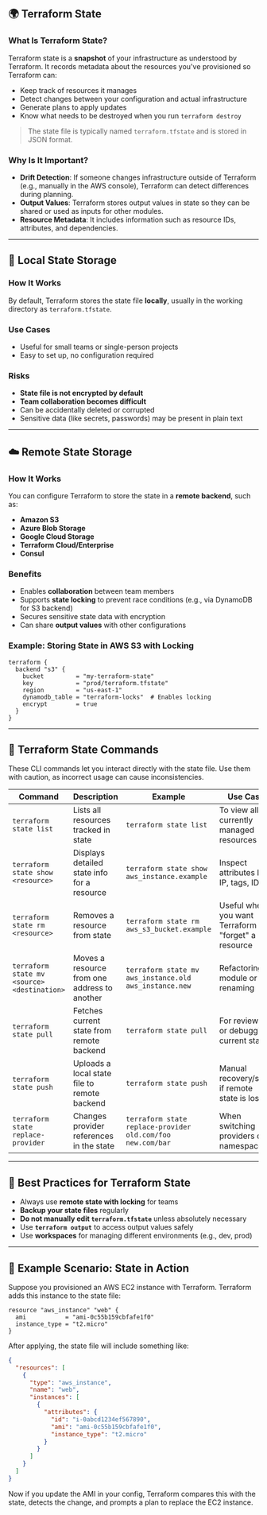 ## 🌍 Terraform State

### What Is Terraform State?
Terraform state is a **snapshot** of your infrastructure as understood by Terraform. It records metadata about the resources you've provisioned so Terraform can:
- Keep track of resources it manages
- Detect changes between your configuration and actual infrastructure
- Generate plans to apply updates
- Know what needs to be destroyed when you run `terraform destroy`

> The state file is typically named `terraform.tfstate` and is stored in JSON format.

### Why Is It Important?
- **Drift Detection**: If someone changes infrastructure outside of Terraform (e.g., manually in the AWS console), Terraform can detect differences during planning.
- **Output Values**: Terraform stores output values in state so they can be shared or used as inputs for other modules.
- **Resource Metadata**: It includes information such as resource IDs, attributes, and dependencies.

---

## 📁 Local State Storage

### How It Works
By default, Terraform stores the state file **locally**, usually in the working directory as `terraform.tfstate`.

### Use Cases
- Useful for small teams or single-person projects
- Easy to set up, no configuration required

### Risks
- **State file is not encrypted by default**
- **Team collaboration becomes difficult**
- Can be accidentally deleted or corrupted
- Sensitive data (like secrets, passwords) may be present in plain text

---

## ☁️ Remote State Storage

### How It Works
You can configure Terraform to store the state in a **remote backend**, such as:
- **Amazon S3**
- **Azure Blob Storage**
- **Google Cloud Storage**
- **Terraform Cloud/Enterprise**
- **Consul**

### Benefits
- Enables **collaboration** between team members
- Supports **state locking** to prevent race conditions (e.g., via DynamoDB for S3 backend)
- Secures sensitive state data with encryption
- Can share **output values** with other configurations

### Example: Storing State in AWS S3 with Locking

```hcl
terraform {
  backend "s3" {
    bucket         = "my-terraform-state"
    key            = "prod/terraform.tfstate"
    region         = "us-east-1"
    dynamodb_table = "terraform-locks"  # Enables locking
    encrypt        = true
  }
}
```

---

## 🔧 Terraform State Commands

These CLI commands let you interact directly with the state file. Use them with caution, as incorrect usage can cause inconsistencies.

| Command | Description | Example | Use Case |
|--------|-------------|---------|----------|
| `terraform state list` | Lists all resources tracked in state | `terraform state list` | To view all currently managed resources |
| `terraform state show <resource>` | Displays detailed state info for a resource | `terraform state show aws_instance.example` | Inspect attributes like IP, tags, IDs |
| `terraform state rm <resource>` | Removes a resource from state | `terraform state rm aws_s3_bucket.example` | Useful when you want Terraform to "forget" a resource |
| `terraform state mv <source> <destination>` | Moves a resource from one address to another | `terraform state mv aws_instance.old aws_instance.new` | Refactoring module or renaming |
| `terraform state pull` | Fetches current state from remote backend | `terraform state pull` | For reviewing or debugging current state |
| `terraform state push` | Uploads a local state file to remote backend | `terraform state push` | Manual recovery/sync if remote state is lost |
| `terraform state replace-provider` | Changes provider references in the state | `terraform state replace-provider old.com/foo new.com/bar` | When switching providers or namespaces |

---

## 🔐 Best Practices for Terraform State

- Always use **remote state with locking** for teams
- **Backup your state files** regularly
- **Do not manually edit `terraform.tfstate`** unless absolutely necessary
- Use **`terraform output`** to access output values safely
- Use **workspaces** for managing different environments (e.g., dev, prod)

---

## 🧠 Example Scenario: State in Action

Suppose you provisioned an AWS EC2 instance with Terraform. Terraform adds this instance to the state file:

```hcl
resource "aws_instance" "web" {
  ami           = "ami-0c55b159cbfafe1f0"
  instance_type = "t2.micro"
}
```

After applying, the state file will include something like:

```json
{
  "resources": [
    {
      "type": "aws_instance",
      "name": "web",
      "instances": [
        {
          "attributes": {
            "id": "i-0abcd1234ef567890",
            "ami": "ami-0c55b159cbfafe1f0",
            "instance_type": "t2.micro"
          }
        }
      ]
    }
  ]
}
```

Now if you update the AMI in your config, Terraform compares this with the state, detects the change, and prompts a plan to replace the EC2 instance.
